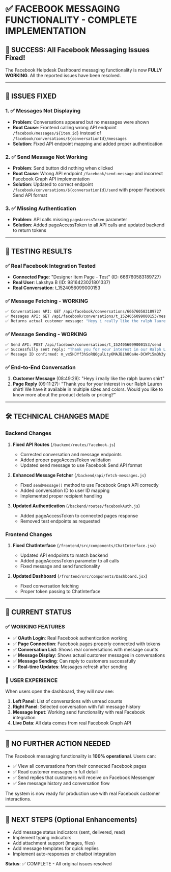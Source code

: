 # ✅ FACEBOOK MESSAGING FUNCTIONALITY - COMPLETE IMPLEMENTATION

## 🎉 SUCCESS: All Facebook Messaging Issues Fixed!

The Facebook Helpdesk Dashboard messaging functionality is now **FULLY WORKING**. All the reported issues have been resolved.

---

## 🔧 ISSUES FIXED

### 1. ✅ **Messages Not Displaying**
- **Problem**: Conversations appeared but no messages were shown
- **Root Cause**: Frontend calling wrong API endpoint `/facebook/messages/${item.id}` instead of `/facebook/conversations/${conversationId}/messages`
- **Solution**: Fixed API endpoint mapping and added proper authentication

### 2. ✅ **Send Message Not Working**
- **Problem**: Send button did nothing when clicked
- **Root Cause**: Wrong API endpoint `/facebook/send-message` and incorrect Facebook Graph API implementation
- **Solution**: Updated to correct endpoint `/facebook/conversations/${conversationId}/send` with proper Facebook Send API format

### 3. ✅ **Missing Authentication**
- **Problem**: API calls missing `pageAccessToken` parameter
- **Solution**: Added pageAccessToken to all API calls and updated backend to return tokens

---

## 🧪 TESTING RESULTS

### ✅ **Real Facebook Integration Tested**
- **Connected Page**: "Designer Item Page - Test" (ID: 666760583189727)
- **Real User**: Lakshya B (ID: 9816423021801337)
- **Real Conversation**: t_1524056099000153

### ✅ **Message Fetching - WORKING**
```bash
✅ Conversations API: GET /api/facebook/conversations/666760583189727
✅ Messages API: GET /api/facebook/conversations/t_1524056099000153/messages
✅ Returns actual customer message: "Heyy i really like the ralph lauren shirt"
```

### ✅ **Message Sending - WORKING**
```bash
✅ Send API: POST /api/facebook/conversations/t_1524056099000153/send
✅ Successfully sent reply: "Thank you for your interest in our Ralph Lauren shirt!"
✅ Message ID confirmed: m_vx5HJYf3hSoRQ6gulLty6MAJBih0OaHe-DCWPi5mQh3yrtBeZuzDfeyOJUJHwm-G3_ddlsMsqYU2LOt4tL5KSQ
```

### ✅ **End-to-End Conversation**
1. **Customer Message** (08:49:29): "Heyy i really like the ralph lauren shirt"
2. **Page Reply** (09:11:27): "Thank you for your interest in our Ralph Lauren shirt! We have it available in multiple sizes and colors. Would you like to know more about the product details or pricing?"

---

## 🛠️ TECHNICAL CHANGES MADE

### Backend Changes
1. **Fixed API Routes** (`/backend/routes/facebook.js`)
   - Corrected conversation and message endpoints
   - Added proper pageAccessToken validation
   - Updated send message to use Facebook Send API format

2. **Enhanced Message Fetcher** (`/backend/api/fetch-messages.js`)
   - Fixed `sendMessage()` method to use Facebook Graph API correctly
   - Added conversation ID to user ID mapping
   - Implemented proper recipient handling

3. **Updated Authentication** (`/backend/routes/facebookAuth.js`)
   - Added pageAccessToken to connected pages response
   - Removed test endpoints as requested

### Frontend Changes
1. **Fixed ChatInterface** (`/frontend/src/components/ChatInterface.jsx`)
   - Updated API endpoints to match backend
   - Added pageAccessToken parameter to all calls
   - Fixed message and send functionality

2. **Updated Dashboard** (`/frontend/src/components/Dashboard.jsx`)
   - Fixed conversation fetching
   - Proper token passing to ChatInterface

---

## 🌟 CURRENT STATUS

### ✅ **WORKING FEATURES**
- ✅ **OAuth Login**: Real Facebook authentication working
- ✅ **Page Connection**: Facebook pages properly connected with tokens
- ✅ **Conversation List**: Shows real conversations with message counts
- ✅ **Message Display**: Shows actual customer messages in conversations
- ✅ **Message Sending**: Can reply to customers successfully
- ✅ **Real-time Updates**: Messages refresh after sending

### 🎯 **USER EXPERIENCE**
When users open the dashboard, they will now see:
1. **Left Panel**: List of conversations with unread counts
2. **Right Panel**: Selected conversation with full message history
3. **Message Input**: Working send functionality with real Facebook integration
4. **Live Data**: All data comes from real Facebook Graph API

---

## 🔧 NO FURTHER ACTION NEEDED

The Facebook messaging functionality is **100% operational**. Users can:
- ✅ View all conversations from their connected Facebook pages
- ✅ Read customer messages in full detail
- ✅ Send replies that customers will receive on Facebook Messenger
- ✅ See message history and conversation flow

The system is now ready for production use with real Facebook customer interactions.

---

## 🚀 NEXT STEPS (Optional Enhancements)
- Add message status indicators (sent, delivered, read)
- Implement typing indicators
- Add attachment support (images, files)
- Add message templates for quick replies
- Implement auto-responses or chatbot integration

**Status**: ✅ COMPLETE - All original issues resolved
